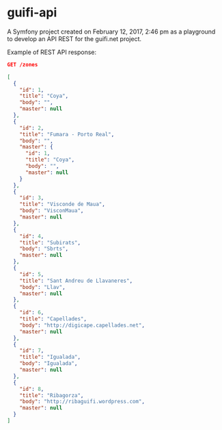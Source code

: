 guifi-api
=========

A Symfony project created on February 12, 2017, 2:46 pm as a playground to develop an API REST for the guifi.net project.

Example of REST API response:

```json
GET /zones

[
  {
    "id": 1,
    "title": "Coya",
    "body": "",
    "master": null
  },
  {
    "id": 2,
    "title": "Fumara - Porto Real",
    "body": "",
    "master": {
      "id": 1,
      "title": "Coya",
      "body": "",
      "master": null
    }
  },
  {
    "id": 3,
    "title": "Visconde de Maua",
    "body": "VisconMaua",
    "master": null
  },
  {
    "id": 4,
    "title": "Subirats",
    "body": "Sbrts",
    "master": null
  },
  {
    "id": 5,
    "title": "Sant Andreu de Llavaneres",
    "body": "Llav",
    "master": null
  },
  {
    "id": 6,
    "title": "Capellades",
    "body": "http://digicape.capellades.net",
    "master": null
  },
  {
    "id": 7,
    "title": "Igualada",
    "body": "Igualada",
    "master": null
  },
  {
    "id": 8,
    "title": "Ribagorza",
    "body": "http://ribaguifi.wordpress.com",
    "master": null
  }
]
```
